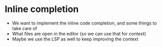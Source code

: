 # Inline completion

- We want to implement the inline code completion, and some things to take care of
- What files are open in the editor (so we can use that for context)
- Maybe we use the LSP as well to keep improving the context
